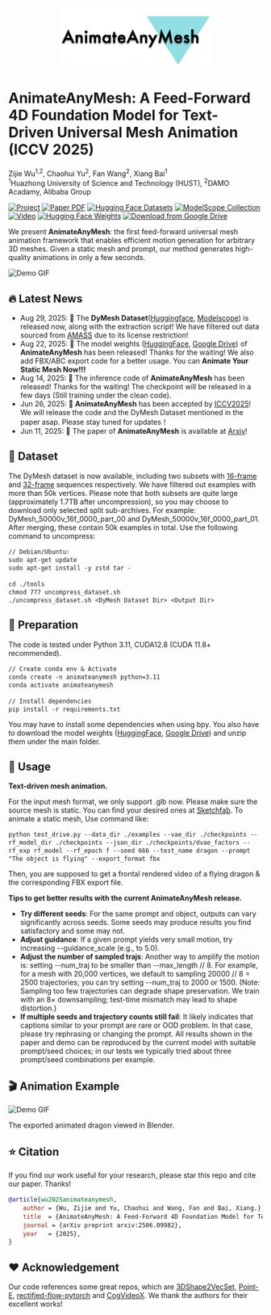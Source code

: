 <div align="center">
  <img src="https://github.com/JarrentWu1031/AnimateAnyMesh/blob/main/assets/logo.png" width="300px">
  

</div>

# AnimateAnyMesh: A Feed-Forward 4D Foundation Model for Text-Driven Universal Mesh Animation (ICCV 2025)

Zijie Wu<sup>1,2</sup>, Chaohui Yu<sup>2</sup>, Fan Wang<sup>2</sup>, Xiang Bai<sup>1</sup> <br>
<sup>1</sup>Huazhong University of Science and Technology (HUST), <sup>2</sup>DAMO Acadamy, Alibaba Group


<a href="https://animateanymesh.github.io/AnimateAnyMesh/"><img src='https://img.shields.io/badge/Project-AnimateAnyMesh-brightgreen?logo=github' alt='Project'></a>
<a href="https://arxiv.org/abs/2506.09982"><img src='https://img.shields.io/badge/arXiv-AnimateAnyMesh-B31B1B?logo=arxiv' alt='Paper PDF'></a>
<a href="https://huggingface.co/collections/JarrentWu/dymesh-dataset-68b903973ce18433bd75019a"><img src='https://img.shields.io/badge/HuggingFace-DyMesh Dataset-yellow?logo=huggingface' alt='Hugging Face Datasets'></a>
<a href="https://www.modelscope.cn/collections/DyMesh-Dataset-400fcdb3d60241"><img src="https://img.shields.io/badge/ModelScope-DyMesh Dataset-8A2BE2?logo=alibabacloud&logoColor=white&logoWidth=20" alt="ModelScope Collection"></a>
<a href="https://www.youtube.com/watch?v=q8xH9B0S4y0"><img src='https://img.shields.io/badge/Video-Demo-FF0000?logo=youtube' alt='Video'></a>
<a href="https://huggingface.co/JarrentWu/AnimateAnyMesh/tree/main"><img src='https://img.shields.io/badge/HuggingFace-Model Weights-yellow?logo=huggingface' alt='Hugging Face Weights'></a>
<a href="https://drive.google.com/file/d/1_ixt6pWlUpFvwFn6eV3xuOf1G7g6ijfo/view?usp=sharing"><img src='https://img.shields.io/badge/Google%20Drive-Model Weights-blue?logo=googledrive&logoColor=white' alt='Download from Google Drive'></a>


We present <b>AnimateAnyMesh</b>: the first feed-forward universal mesh animation framework that enables efficient motion generation for arbitrary 3D meshes. Given a static mesh and prompt, our method generates high-quality animations in only a few seconds.

![Demo GIF](https://github.com/animateanymesh/AnimateAnyMesh/blob/main/demo_source/github_demo.gif)

<!-- 

We present <b>AnimateAnyMesh</b>: the first feed-forward universal mesh animation framework that enables efficient motion generation for arbitrary 3D meshes. Given a static mesh and prompt, our method generates high-quality animations in only a few seconds.

<div align=center>
<img src="https://github.com/JarrentWu1031/AnimateAnyMesh/blob/main/assets/teaser.png" width=85%>
</div>

-->

## 🔥 Latest News

* Aug 29, 2025: 👋 The **DyMesh Dataset**([Huggingface](https://huggingface.co/collections/JarrentWu/dymesh-dataset-68b903973ce18433bd75019a), [Modelscope](https://www.modelscope.cn/collections/DyMesh-Dataset-400fcdb3d60241)) is released now, along with the extraction script! We have filtered out data sourced from [AMASS](https://amass.is.tue.mpg.de/) due to its license restriction!
* Aug 22, 2025: 👋 The model weights ([HuggingFace](https://huggingface.co/JarrentWu/AnimateAnyMesh/tree/main), [Google Drive](https://drive.google.com/file/d/1_ixt6pWlUpFvwFn6eV3xuOf1G7g6ijfo/view?usp=sharing)) of **AnimateAnyMesh** has been released! Thanks for the waiting! We also add FBX/ABC export code for a better usage. You can **Animate Your Static Mesh Now!!!**
* Aug 14, 2025: 👋 The inference code of **AnimateAnyMesh** has been released! Thanks for the waiting! The checkpoint will be released in a few days (Still training under the clean code).
* Jun 26, 2025: 👋 **AnimateAnyMesh** has been accepted by [ICCV2025](https://iccv.thecvf.com/)! We will release the code and the DyMesh Dataset mentioned in the paper asap. Please stay tuned for updates！
* Jun 11, 2025: 👋 The paper of **AnimateAnyMesh** is available at [Arxiv](https://arxiv.org/abs/2506.09982)! 

## 🧩 Dataset

The DyMesh dataset is now available, including two subsets with [16-frame](https://www.modelscope.cn/datasets/jarrentwu/DyMesh_16f) and [32-frame](https://www.modelscope.cn/datasets/jarrentwu/DyMesh_32f) sequences respectively. We have filtered out examples with more than 50k vertices. Please note that both subsets are quite large (approximately 1.7TB after uncompression), so you may choose to download only selected split sub-archives. For example: DyMesh_50000v_16f_0000_part_00 and DyMesh_50000v_16f_0000_part_01. After merging, these contain 50k examples in total. Use the following command to uncompress:
```
// Debian/Ubuntu:
sudo apt-get update
sudo apt-get install -y zstd tar -

cd ./tools
chmod 777 uncompress_dataset.sh
./uncompress_dataset.sh <DyMesh Dataset Dir> <Output Dir>
```

## 🔧 Preparation

The code is tested under Python 3.11, CUDA12.8 (CUDA 11.8+ recommended).
```
// Create conda env & Activate
conda create -n animateanymesh python=3.11
conda activate animateanymesh

// Install dependencies
pip install -r requirements.txt
```
You may have to install some dependencies when using bpy. You also have to download the model weights ([HuggingFace](https://huggingface.co/JarrentWu/AnimateAnyMesh/tree/main), [Google Drive](https://drive.google.com/file/d/1_ixt6pWlUpFvwFn6eV3xuOf1G7g6ijfo/view?usp=sharing)) and unzip them under the main folder.

## 📖 Usage

**Text-driven mesh animation.**

For the input mesh format, we only support .glb now. Please make sure the source mesh is static. You can find your desired ones at [Sketchfab](https://sketchfab.com/). 
To animate a static mesh, Use command like:
```
python test_drive.py --data_dir ./examples --vae_dir ./checkpoints --rf_model_dir ./checkpoints --json_dir ./checkpoints/dvae_factors --rf_exp rf_model --rf_epoch f --seed 666 --test_name dragon --prompt "The object is flying" --export_format fbx
```
Then, you are supposed to get a frontal rendered video of a flying dragon & the corresponding FBX export file.

**Tips to get better results with the current AnimateAnyMesh release.**

- **Try different seeds**: For the same prompt and object, outputs can vary significantly across seeds. Some seeds may produce results you find satisfactory and some may not.
- **Adjust guidance**: If a given prompt yields very small motion, try increasing --guidance_scale (e.g., to 5.0).
- **Adjust the number of sampled trajs**: Another way to amplify the motion is: setting --num_traj to be smaller than --max_length // 8. For example, for a mesh with 20,000 vertices, we default to sampling 20000 // 8 = 2500 trajectories; you can try setting --num_traj to 2000 or 1500. (Note: Sampling too few trajectories can degrade shape preservation. We train with an 8× downsampling; test-time mismatch may lead to shape distortion.)
- **If multiple seeds and trajectory counts still fail**: It likely indicates that captions similar to your prompt are rare or OOD problem. In that case, please try rephrasing or changing the prompt. All results shown in the paper and demo can be reproduced by the current model with suitable prompt/seed choices; in our tests we typically tried about three prompt/seed combinations per example.

## 🎬 Animation Example

![Demo GIF](https://github.com/animateanymesh/AnimateAnyMesh/blob/main/demo_source/dragon_demo.gif)

The exported animated dragon viewed in Blender.

## ⭐ Citation
If you find our work useful for your research, please star this repo and cite our paper. Thanks!
```bibtex
@article{wu2025animateanymesh,
    author = {Wu, Zijie and Yu, Chaohui and Wang, Fan and Bai, Xiang.},
    title  = {AnimateAnyMesh: A Feed-Forward 4D Foundation Model for Text-Driven Universal Mesh Animation},
    journal = {arXiv preprint arxiv:2506.09982},
    year   = {2025},
}
```

## ❤️ Acknowledgement 
Our code references some great repos, which are [3DShape2VecSet](https://github.com/1zb/3DShape2VecSet), [Point-E](https://github.com/openai/point-e), [rectified-flow-pytorch](https://github.com/lucidrains/rectified-flow-pytorch) and [CogVideoX](https://github.com/zai-org/CogVideo). We thank the authors for their excellent works! <br>
